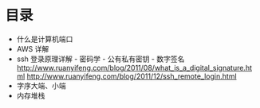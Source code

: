 # 目录
* 什么是计算机端口
* AWS 详解
* ssh 登录原理详解 - 密码学 - 公有私有密钥 - 数字签名
http://www.ruanyifeng.com/blog/2011/08/what_is_a_digital_signature.html
http://www.ruanyifeng.com/blog/2011/12/ssh_remote_login.html
* 字序大端、小端
* 内存堆栈


